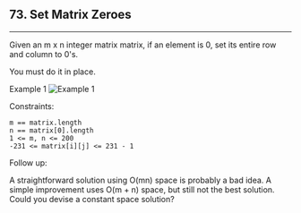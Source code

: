 ## 73. Set Matrix Zeroes
----

Given an m x n integer matrix matrix, if an element is 0, set its entire row and column to 0's.

You must do it in place.

Example 1
![Example 1](https://assets.leetcode.com/uploads/2020/08/17/mat1.jpg)

Constraints:

    m == matrix.length
    n == matrix[0].length
    1 <= m, n <= 200
    -231 <= matrix[i][j] <= 231 - 1
 

Follow up:

A straightforward solution using O(mn) space is probably a bad idea.
A simple improvement uses O(m + n) space, but still not the best solution.
Could you devise a constant space solution?